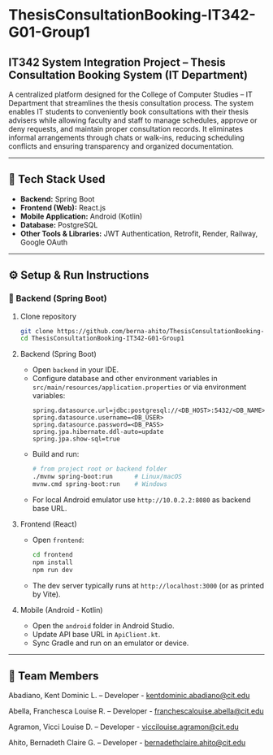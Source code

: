 # ThesisConsultationBooking-IT342-G01-Group1

## IT342 System Integration Project – Thesis Consultation Booking System (IT Department)

A centralized platform designed for the College of Computer Studies – IT Department that streamlines the thesis consultation process. The system enables IT students to conveniently book consultations with their thesis advisers while allowing faculty and staff to manage schedules, approve or deny requests, and maintain proper consultation records. It eliminates informal arrangements through chats or walk-ins, reducing scheduling conflicts and ensuring transparency and organized documentation.

---

## 🧩 Tech Stack Used

- **Backend:** Spring Boot  
- **Frontend (Web):** React.js  
- **Mobile Application:** Android (Kotlin)  
- **Database:** PostgreSQL  
- **Other Tools & Libraries:** JWT Authentication, Retrofit, Render, Railway, Google OAuth

---

## ⚙️ Setup & Run Instructions

### 🔹 Backend (Spring Boot)
1. Clone repository
   ```bash
   git clone https://github.com/berna-ahito/ThesisConsultationBooking-IT342-G01-Group1.git
   cd ThesisConsultationBooking-IT342-G01-Group1
   ```

2. Backend (Spring Boot)
   - Open `backend` in your IDE.
   - Configure database and other environment variables in `src/main/resources/application.properties` or via environment variables:
     ```
     spring.datasource.url=jdbc:postgresql://<DB_HOST>:5432/<DB_NAME>
     spring.datasource.username=<DB_USER>
     spring.datasource.password=<DB_PASS>
     spring.jpa.hibernate.ddl-auto=update
     spring.jpa.show-sql=true
     ```
   - Build and run:
     ```bash
     # from project root or backend folder
     ./mvnw spring-boot:run      # Linux/macOS
     mvnw.cmd spring-boot:run    # Windows
     ```
   - For local Android emulator use `http://10.0.2.2:8080` as backend base URL.

3. Frontend (React)
   - Open `frontend`:
     ```bash
     cd frontend
     npm install
     npm run dev
     ```
   - The dev server typically runs at `http://localhost:3000` (or as printed by Vite).

4. Mobile (Android - Kotlin)
   - Open the `android` folder in Android Studio.
   - Update API base URL in `ApiClient.kt`.
   - Sync Gradle and run on an emulator or device.

---


## 👥 Team Members

Abadiano, Kent Dominic L. – Developer - kentdominic.abadiano@cit.edu

Abella, Franchesca Louise R. – Developer - franchescalouise.abella@cit.edu

Agramon, Vicci Louise D. – Developer - viccilouise.agramon@cit.edu

Ahito, Bernadeth Claire G. – Developer - bernadethclaire.ahito@cit.edu
